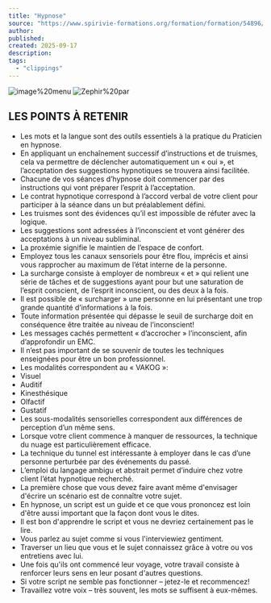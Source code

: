```yaml
---
title: "Hypnose"
source: "https://www.spirivie-formations.org/formation/formation/54896/?idmodule=556575&idpage=3026534&suite"
author:
published:
created: 2025-09-17
description:
tags:
  - "clippings"
---
```

![image%20menu](https://da32ev14kd4yl.cloudfront.net/versioned/spirivie-formations/image%20menu.png "image%20menu") ![Zephir%20par](https://da32ev14kd4yl.cloudfront.net/versioned/spirivie-formations/Hypnose/Zephir%20par.png "Zephir%20par")

## LES POINTS À RETENIR

- Les mots et la langue sont des outils essentiels à la pratique du Praticien en hypnose.
- En appliquant un enchaînement successif d’instructions et de truismes, cela va permettre de déclencher automatiquement un « oui », et l’acceptation des suggestions hypnotiques se trouvera ainsi facilitée.
- Chacune de vos séances d’hypnose doit commencer par des instructions qui vont préparer l’esprit à l’acceptation.
- Le contrat hypnotique correspond à l’accord verbal de votre client pour participer à la séance dans un but préalablement défini.
- Les truismes sont des évidences qu’il est impossible de réfuter avec la logique.
- Les suggestions sont adressées à l’inconscient et vont générer des acceptations à un niveau subliminal.
- La proxémie signifie le maintien de l’espace de confort.
- Employez tous les canaux sensoriels pour être flou, imprécis et ainsi vous rapprocher au maximum de l’état interne de la personne.
- La surcharge consiste à employer de nombreux « et » qui relient une série de tâches et de suggestions ayant pour but une saturation de l’esprit conscient, de l’esprit inconscient, ou des deux à la fois.
- Il est possible de « surcharger » une personne en lui présentant une trop grande quantité d’informations à la fois.
- Toute information présentée qui dépasse le seuil de surcharge doit en conséquence être traitée au niveau de l’inconscient!
- Les messages cachés permettent « d’accrocher » l’inconscient, afin d’approfondir un EMC.
- Il n’est pas important de se souvenir de toutes les techniques enseignées pour être un bon professionnel.
- Les modalités correspondent au « VAKOG »:
- Visuel
- Auditif
- Kinesthésique
- Olfactif
- Gustatif
- Les sous-modalités sensorielles correspondent aux différences de perception d’un même sens.
- Lorsque votre client commence à manquer de ressources, la technique du nuage est particulièrement efficace.
- La technique du tunnel est intéressante à employer dans le cas d’une personne perturbée par des événements du passé.
- L’emploi du langage ambigu et abstrait permet d’induire chez votre client l’état hypnotique recherché.
- La première chose que vous devez faire avant même d'envisager d'écrire un scénario est de connaître votre sujet.
- En hypnose, un script est un guide et ce que vous prononcez est loin d'être aussi important que la façon dont vous le dites.
- Il est bon d'apprendre le script et vous ne devriez certainement pas le lire.
- Vous parlez au sujet comme si vous l'interviewiez gentiment.
- Traverser un lieu que vous et le sujet connaissez grâce à votre ou vos entretiens avec lui.
- Une fois qu'ils ont commencé leur voyage, votre travail consiste à renforcer leurs sens en leur posant d'autres questions.
- Si votre script ne semble pas fonctionner – jetez-le et recommencez!
- Travaillez votre voix – très souvent, les mots se suffisent à eux-mêmes.